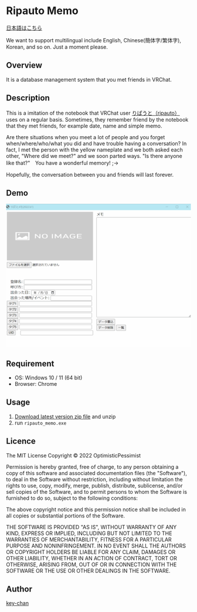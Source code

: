 Ripauto Memo
====

[日本語はこちら](readme_jp.md)

We want to support multilingual include English, Chinese(簡体字/繁体字), Korean, and so on. Just a moment please.

## Overview
It is a database management system that you met friends in VRChat.

## Description
This is a imitation of the notebook that VRChat user [りぱうと（ripauto）](https://vrchat.com/home/user/usr_990e1d41-3fdb-49ae-a3a0-16b145cb7c02) uses on a regular basis. Sometimes, they remember friend by the notebook that they met friends, for example date, name and simple memo. 

Are there situations when you meet a lot of people and you forget when/where/who/what you did and have trouble having a conversation? In fact, I met the person with the yellow nameplate and we both asked each other, "Where did we meet?" and we soon parted ways. "Is there anyone like that?"　You have a wonderful memory! ;->

Hopefully, the conversation between you and friends will last forever.

## Demo
![Demo](RipautoDemo.gif)

## Requirement
- OS: Windows 10 / 11 (64 bit)
- Browser: Chrome

## Usage
1. [Download latest version zip file](https://github.com/OptimisticPessimist/RipautoMemo/releases) and unzip
2. run `ripauto_memo.exe`

## Licence
The MIT License
Copyright © 2022 OptimisticPessimist

Permission is hereby granted, free of charge, to any person obtaining a copy of this software and associated documentation files (the "Software"), to deal in the Software without restriction, including without limitation the rights to use, copy, modify, merge, publish, distribute, sublicense, and/or sell copies of the Software, and to permit persons to whom the Software is furnished to do so, subject to the following conditions:

The above copyright notice and this permission notice shall be included in all copies or substantial portions of the Software.

THE SOFTWARE IS PROVIDED "AS IS", WITHOUT WARRANTY OF ANY KIND, EXPRESS OR IMPLIED, INCLUDING BUT NOT LIMITED TO THE WARRANTIES OF MERCHANTABILITY, FITNESS FOR A PARTICULAR PURPOSE AND NONINFRINGEMENT. IN NO EVENT SHALL THE AUTHORS OR COPYRIGHT HOLDERS BE LIABLE FOR ANY CLAIM, DAMAGES OR OTHER LIABILITY, WHETHER IN AN ACTION OF CONTRACT, TORT OR OTHERWISE, ARISING FROM, OUT OF OR IN CONNECTION WITH THE SOFTWARE OR THE USE OR OTHER DEALINGS IN THE SOFTWARE.

## Author
[key-chan](https://twitter.com/HilariPessimist)
